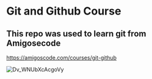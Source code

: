 # Git and Github Course

## This repo was used to learn git from Amigosecode

https://amigoscode.com/courses/git-github

![Dv_WNUbXcAcgoVy](https://github.com/ayanych/ayanych.github.io/assets/145333489/9ea48405-8da9-4fa0-b320-b78b6aa0118f)

